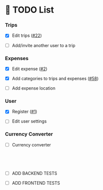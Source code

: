 # :memo: TODO List

### Trips

- [x] Edit trips ([#22](https://github.com/vreaxe/travel-expense-manager/pull/22))

- [ ] Add/invite another user to a trip

### Expenses

- [x] Edit expense ([#2](https://github.com/vreaxe/travel-expense-manager/pull/2))

- [x] Add categories to trips and expenses ([#58](https://github.com/vreaxe/travel-expense-manager/pull/58))

- [ ] Add expense location

### User

- [x] Register ([#1](https://github.com/vreaxe/travel-expense-manager/pull/1))

- [ ] Edit user settings

### Currency Converter

- [ ] Currency converter

&nbsp;

&nbsp;

- [ ] ADD BACKEND TESTS

- [ ] ADD FRONTEND TESTS
